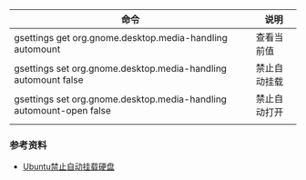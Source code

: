 

| 命令                                                         | 说明         |
| ------------------------------------------------------------ | ------------ |
| gsettings get org.gnome.desktop.media-handling automount     | 查看当前值   |
| gsettings set org.gnome.desktop.media-handling automount false | 禁止自动挂载 |
| gsettings set org.gnome.desktop.media-handling automount-open false | 禁止自动打开 |
|                                                              |              |







### 参考资料

* [Ubuntu禁止自动挂载硬盘](https://blog.csdn.net/m0_37964922/article/details/118810804)

### 
